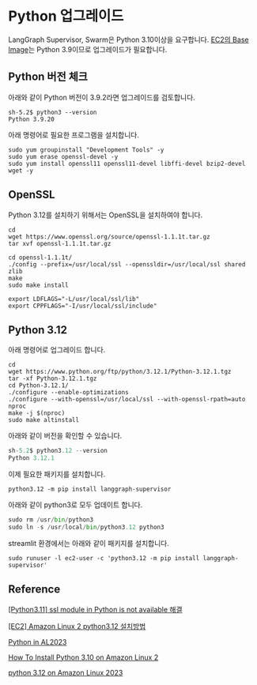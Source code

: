 # Python 업그레이드

LangGraph Supervisor, Swarm은 Python 3.10이상을 요구합니다. [EC2의 Base Image](https://docs.aws.amazon.com/linux/al2023/ug/python.html)는 Python 3.9이므로 업그레이드가 필요합니다.

## Python 버전 체크

아래와 같이 Python 버전이 3.9.2라면 업그레이드를 검토합니다.

```text
sh-5.2$ python3 --version
Python 3.9.20
```

아래 명령어로 필요한 프로그램을 설치합니다. 

```text
sudo yum groupinstall "Development Tools" -y
sudo yum erase openssl-devel -y
sudo yum install openssl11 openssl11-devel libffi-devel bzip2-devel wget -y
```

## OpenSSL

Python 3.12를 설치하기 위해서는 OpenSSL을 설치하여야 합니다.

```text
cd 
wget https://www.openssl.org/source/openssl-1.1.1t.tar.gz
tar xvf openssl-1.1.1t.tar.gz

cd openssl-1.1.1t/
./config --prefix=/usr/local/ssl --openssldir=/usr/local/ssl shared zlib
make
sudo make install

export LDFLAGS="-L/usr/local/ssl/lib"
export CPPFLAGS="-I/usr/local/ssl/include"
```

## Python 3.12

아래 명령어로 업그레이드 합니다.

```text
cd
wget https://www.python.org/ftp/python/3.12.1/Python-3.12.1.tgz
tar -xf Python-3.12.1.tgz 
cd Python-3.12.1/
./configure --enable-optimizations
./configure --with-openssl=/usr/local/ssl --with-openssl-rpath=auto
nproc
make -j $(nproc)
sudo make altinstall
```

아래와 같이 버전을 확인할 수 있습니다.

```python
sh-5.2$ python3.12 --version
Python 3.12.1
```

이제 필요한 패키지를 설치합니다.

```text
python3.12 -m pip install langgraph-supervisor
```

아래와 같이 python3로 모두 업데이트 합니다.

```python
sudo rm /usr/bin/python3
sudo ln -s /usr/local/bin/python3.12 python3
```

streamlit 환경에서는 아래와 같이 패키지를 설치합니다.

```text
sudo runuser -l ec2-user -c 'python3.12 -m pip install langgraph-supervisor'
```



## Reference

[[Python3.11] ssl module in Python is not available 해결](https://datamoney.tistory.com/378)

[[EC2] Amazon Linux 2 python3.12 설치방법](https://kodean.tistory.com/43)

[Python in AL2023](https://docs.aws.amazon.com/linux/al2023/ug/python.html)

[How To Install Python 3.10 on Amazon Linux 2](https://computingpost.medium.com/how-to-install-python-3-10-on-amazon-linux-2-43ddcd511784)

[python 3.12 on Amazon Linux 2023](https://repost.aws/questions/QULIsYrNNAQoiy59gkn8h1jg/python-3-12-on-amazon-linux-2023)


